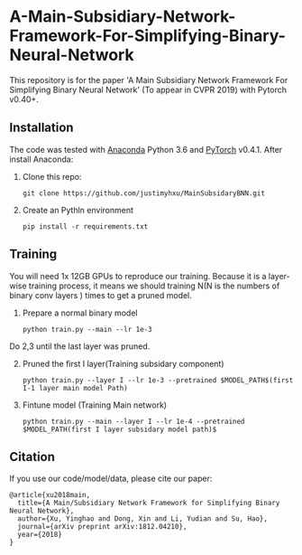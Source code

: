 # A-Main-Subsidiary-Network-Framework-For-Simplifying-Binary-Neural-Network
This repository is for the paper 'A Main Subsidiary Network Framework For Simplifying Binary Neural Network' (To appear in CVPR 2019) with Pytorch v0.40+.

## Installation
The code was tested with [Anaconda](https://www.anaconda.com/download) Python 3.6 and [PyTorch]((http://pytorch.org/)) v0.4.1. After install Anaconda:

1. Clone this repo:

    ~~~ 
    git clone https://github.com/justimyhxu/MainSubsidaryBNN.git
    ~~~


2. Create an Pythln environment 
    ~~~
    pip install -r requirements.txt
    ~~~

## Training 

You will need 1x 12GB GPUs to reproduce our training. Because it is a layer-wise training process, it means we should training  N(N is the numbers of binary conv layers ) times to get a pruned model. 

1. Prepare a normal binary model

    ~~~
    python train.py --main --lr 1e-3
    ~~~
    
Do 2,3 until the last layer was pruned.

2. Pruned the first I layer(Training subsidary component)

    ~~~
    python train.py --layer I --lr 1e-3 --pretrained $MODEL_PATH$(first I-1 layer main model Path) 
    ~~~ 
3. Fintune model (Training Main network)

   ~~~
   python train.py --main --layer I --lr 1e-4 --pretrained $MODEL_PATH(first I layer subsidary model path)$
   ~~~


## Citation
If you use our code/model/data, please cite our paper:
```
@article{xu2018main,
  title={A Main/Subsidiary Network Framework for Simplifying Binary Neural Network},
  author={Xu, Yinghao and Dong, Xin and Li, Yudian and Su, Hao},
  journal={arXiv preprint arXiv:1812.04210},
  year={2018}
}
```


